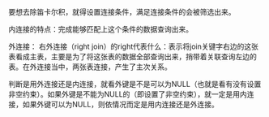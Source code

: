 要想去除笛卡尔积，就得设置连接条件，满足连接条件的会被筛选出来。

内连接的特点：完成能够匹配上这个条件的数据查询出来。

外连接：
	右外连接（right join）的right代表什么：表示将join关键字右边的这张表看成主表，主要是为了将这张表的数据全部查询出来，捎带着关联查询左边的表。在外连接当中，两张表连接，产生了主次关系。

判断是用外连接还是内连接，就看外键是不是可以为NULL（也就是看有没有设置非空约束）。如果外键是不能为NULL的（即设置了非空约束），就一定是用内连接，如果外键可以为NULL，则依情况而定是用内连接还是外连接。
